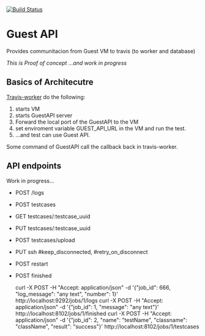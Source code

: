 [![Build Status](https://travis-ci.org/final-ci/travis-guest-api.svg?branch=master)](https://travis-ci.org/final-ci/travis-guest-api)

Guest API
=========

Provides communitacion from Guest VM to travis (to worker and database)

*This is Proof of concept ...and work in progress*

Basics of Architecutre
----------------------

[Travis-worker](https://github.com/finalci/travis-worker) do the
following:

1. starts VM
2. starts GuestAPI server
3. Forward the local port of the GuestAPI to the VM
4. set enviroment variable GUEST_API_URL in the VM and run the test.
5. ...and test can use Guest API.

Some command of GuestAPI call the callback back in travis-worker.



API endpoints
-------------
Work in progress...

  * POST /logs
  * POST testcases
  * GET  testcases/:testcase_uuid
  * PUT  testcases/:testcase_uuid
  * POST testcases/upload
  * PUT ssh     #keep_disconnected, #retry_on_disconnect
  * POST restart
  * POST finished



     curl -X POST -H "Accept: application/json" -d '{"job_id": 666, "log_message": "any text", "number": 1}' http://localhost:9292/jobs/1/logs
     curl -X POST -H "Accept: application/json" -d '{"job_id": 1, "message": "any text"}' http://localhost:8102/jobs/1/finished
     curl -X POST -H "Accept: application/json" -d '{"job_id": 2, "name": "testName", "classname": "className", "result": "success"}' http://localhost:8102/jobs/1/testcases

